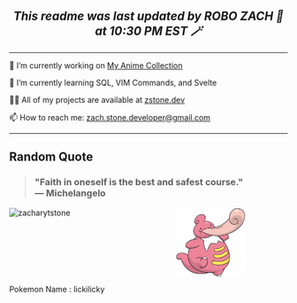 <h2 align="center" style="font-style: italic; font-weight: bold;"> This readme was last updated by ROBO ZACH 🤖 at 10:30 PM EST 🪄 </h2>

---

🔭 I’m currently working on [My Anime Collection](https://github.com/ZacharyTStone/My-Anime-Collection)

🌱 I’m currently learning SQL, VIM Commands, and Svelte

👨‍💻 All of my projects are available at [zstone.dev](https://www.zstone.dev/)

📫 How to reach me: [zach.stone.developer@gmail.com](mailto:zach.stone.developer@gmail.com)

---

<!-- Add a Quotes section -->

## Random Quote

<h3>
<blockquote>
  "Faith in oneself is the best and safest course."
<br>— Michelangelo
</blockquote>
</h3>

<div style="display: flex; flex-wrap: no-wrap; width: 100%">
        <img width="60%" src="https://github-readme-streak-stats.herokuapp.com/?user=zacharytstone" alt="zacharytstone" />
    <img width="25%" class='poke-img' src='https://raw.githubusercontent.com/PokeAPI/sprites/master/sprites/pokemon/other/dream-world/463.svg' alt='lickilicky'/>
</div>

<span class="poke-name"> Pokemon Name : lickilicky</span>
